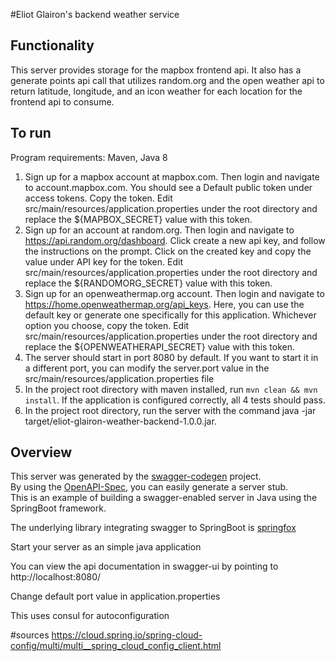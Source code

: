 #Eliot Glairon's backend weather service

## Functionality

This server provides storage for the mapbox frontend api.  It also has a generate points api call that utilizes random.org and the open weather api to return latitude, longitude, and an icon weather for each location for the frontend api to consume.

## To run

Program requirements: Maven, Java 8

1. Sign up for a mapbox account at mapbox.com.  Then login and navigate to account.mapbox.com.  You should see a Default public token under access tokens.  Copy the token.  Edit src/main/resources/application.properties under the root directory and replace the ${MAPBOX_SECRET} value with this token.
2. Sign up for an account at random.org.  Then login and navigate to https://api.random.org/dashboard.  Click create a new api key, and follow the instructions on the prompt.  Click on the created key and copy the value under API key for the token.  Edit src/main/resources/application.properties under the root directory and replace the ${RANDOMORG_SECRET} value with this token.
3. Sign up for an openweathermap.org account.  Then login and navigate to https://home.openweathermap.org/api_keys.  Here, you can use the default key or generate one specifically for this application.  Whichever option you choose, copy the token.  Edit src/main/resources/application.properties under the root directory and replace the ${OPENWEATHERAPI_SECRET} value with this token.
4. The server should start in port 8080 by default.  If you want to start it in a different port, you can modify the server.port value in the src/main/resources/application.properties file
4. In the project root directory with maven installed, run `mvn clean && mvn install`.  If the application is configured correctly, all 4 tests should pass.
5. In the project root directory, run the server with the command java -jar target/eliot-glairon-weather-backend-1.0.0.jar.  


## Overview  
This server was generated by the [swagger-codegen](https://github.com/swagger-api/swagger-codegen) project.  
By using the [OpenAPI-Spec](https://github.com/swagger-api/swagger-core), you can easily generate a server stub.  
This is an example of building a swagger-enabled server in Java using the SpringBoot framework.  

The underlying library integrating swagger to SpringBoot is [springfox](https://github.com/springfox/springfox)  

Start your server as an simple java application  

You can view the api documentation in swagger-ui by pointing to  
http://localhost:8080/  

Change default port value in application.properties

This uses consul for autoconfiguration

#sources
https://cloud.spring.io/spring-cloud-config/multi/multi__spring_cloud_config_client.html
